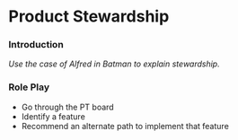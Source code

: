 # Product Stewardship

### Introduction

_Use the case of Alfred in Batman to explain stewardship._

### Role Play

* Go through the PT board
* Identify a feature
* Recommend an alternate path to implement that feature